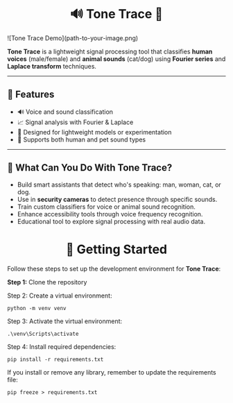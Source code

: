 <h1 align="center"> 🔊 Tone Trace 🐾 </h1>
![Tone Trace Demo](path-to-your-image.png)

**Tone Trace** is a lightweight signal processing tool that classifies **human voices** (male/female) and **animal sounds** (cat/dog) using **Fourier series** and **Laplace transform** techniques.

---

## 🚀 Features
- 🔊 Voice and sound classification
- 📈 Signal analysis with Fourier & Laplace
- 🧠 Designed for lightweight models or experimentation
- 🐶 Supports both human and pet sound types

---

## 🧠 What Can You Do With Tone Trace?
- Build smart assistants that detect who's speaking: man, woman, cat, or dog.
- Use in **security cameras** to detect presence through specific sounds.
- Train custom classifiers for voice or animal sound recognition.
- Enhance accessibility tools through voice frequency recognition.
- Educational tool to explore signal processing with real audio data.

<h1 align="center">  🔧 Getting Started </h1>

Follow these steps to set up the development environment for **Tone Trace**:

**Step 1:** Clone the repository 

Step 2: Create a virtual environment: 

    python -m venv venv

Step 3: Activate the virtual environment: 

    .\venv\Scripts\activate

Step 4: Install required dependencies: 

    pip install -r requirements.txt

If you install or remove any library, remember to update the requirements file:
    
    pip freeze > requirements.txt
